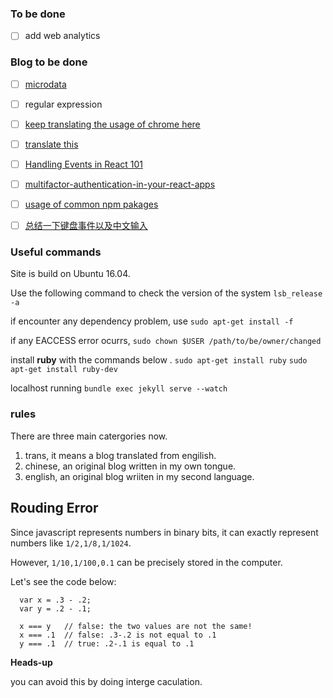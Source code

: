 ### To be done
- [ ] add web analytics

### Blog to be done
- [ ] [microdata](http://diveinto.html5doctor.com/extensibility.html)
- [ ] regular expression
- [ ] [keep translating the usage of chrome here](https://developers.google.com/web/updates/2017/04/devtools-release-notes)
- [ ] [translate this](http://2ality.com/2016/10/rest-spread-properties.html#spread-defines-properties-objectassign-sets-them)
- [ ] [Handling Events in React 101](https://appendto.com/2017/01/react-events-101/)
- [ ] [multifactor-authentication-in-your-react-apps](https://scotch.io/tutorials/multifactor-authentication-in-your-react-apps?utm_source=reactnl&utm_medium=medium)
- [ ] [usage of common npm pakages](https://github.com/briefy/notes/issues/9)

- [ ] [总结一下键盘事件以及中文输入](http://www.cnblogs.com/leolai/archive/2012/08/01/2618386.html)


### Useful commands
Site is build on Ubuntu 16.04.

Use the following command to check the version of the system
`lsb_release -a`

if encounter any dependency problem, use
`sudo apt-get install -f `

if any EACCESS error ocurrs,
`sudo chown $USER /path/to/be/owner/changed`

install **ruby** with the commands below  .
`sudo apt-get install ruby`
`sudo apt-get install ruby-dev `

localhost running
`bundle exec jekyll serve --watch`


### rules
There are three main catergories now.
1. trans,  it means a blog translated from engilish.
2. chinese, an original blog written in my own tongue.
3. english, an original blog wriiten in my second language.


## Rouding Error

Since javascript represents numbers in binary bits,
it can exactly represent numbers like `1/2,1/8,1/1024`.

However, `1/10,1/100,0.1` can be precisely stored in the computer.

Let's see the code below:
```
  var x = .3 - .2;
  var y = .2 - .1;

  x === y   // false: the two values are not the same!
  x === .1  // false: .3-.2 is not equal to .1
  y === .1  // true: .2-.1 is equal to .1
```

**Heads-up**

you can avoid this by doing interge caculation.


